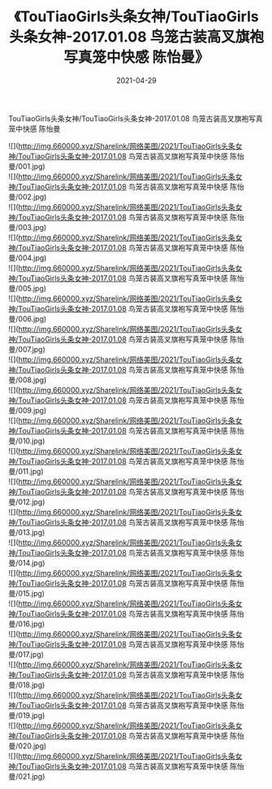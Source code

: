 ﻿---
layout: post
title:  《TouTiaoGirls头条女神/TouTiaoGirls头条女神-2017.01.08 鸟笼古装高叉旗袍写真笼中快感 陈怡曼》
date:   2021-04-29
img: http://img.660000.xyz/Sharelink/网络美图/2021/TouTiaoGirls头条女神/TouTiaoGirls头条女神-2017.01.08 鸟笼古装高叉旗袍写真笼中快感 陈怡曼/000.jpg
categories: [美女, 清纯, 唯美]
---

TouTiaoGirls头条女神/TouTiaoGirls头条女神-2017.01.08 鸟笼古装高叉旗袍写真笼中快感 陈怡曼

 ![](http://img.660000.xyz/Sharelink/网络美图/2021/TouTiaoGirls头条女神/TouTiaoGirls头条女神-2017.01.08 鸟笼古装高叉旗袍写真笼中快感 陈怡曼/001.jpg) <br>![](http://img.660000.xyz/Sharelink/网络美图/2021/TouTiaoGirls头条女神/TouTiaoGirls头条女神-2017.01.08 鸟笼古装高叉旗袍写真笼中快感 陈怡曼/002.jpg) <br>![](http://img.660000.xyz/Sharelink/网络美图/2021/TouTiaoGirls头条女神/TouTiaoGirls头条女神-2017.01.08 鸟笼古装高叉旗袍写真笼中快感 陈怡曼/003.jpg) <br>![](http://img.660000.xyz/Sharelink/网络美图/2021/TouTiaoGirls头条女神/TouTiaoGirls头条女神-2017.01.08 鸟笼古装高叉旗袍写真笼中快感 陈怡曼/004.jpg) <br>![](http://img.660000.xyz/Sharelink/网络美图/2021/TouTiaoGirls头条女神/TouTiaoGirls头条女神-2017.01.08 鸟笼古装高叉旗袍写真笼中快感 陈怡曼/005.jpg) <br>![](http://img.660000.xyz/Sharelink/网络美图/2021/TouTiaoGirls头条女神/TouTiaoGirls头条女神-2017.01.08 鸟笼古装高叉旗袍写真笼中快感 陈怡曼/006.jpg) <br>![](http://img.660000.xyz/Sharelink/网络美图/2021/TouTiaoGirls头条女神/TouTiaoGirls头条女神-2017.01.08 鸟笼古装高叉旗袍写真笼中快感 陈怡曼/007.jpg) <br>![](http://img.660000.xyz/Sharelink/网络美图/2021/TouTiaoGirls头条女神/TouTiaoGirls头条女神-2017.01.08 鸟笼古装高叉旗袍写真笼中快感 陈怡曼/008.jpg) <br>![](http://img.660000.xyz/Sharelink/网络美图/2021/TouTiaoGirls头条女神/TouTiaoGirls头条女神-2017.01.08 鸟笼古装高叉旗袍写真笼中快感 陈怡曼/009.jpg) <br>![](http://img.660000.xyz/Sharelink/网络美图/2021/TouTiaoGirls头条女神/TouTiaoGirls头条女神-2017.01.08 鸟笼古装高叉旗袍写真笼中快感 陈怡曼/010.jpg) <br>![](http://img.660000.xyz/Sharelink/网络美图/2021/TouTiaoGirls头条女神/TouTiaoGirls头条女神-2017.01.08 鸟笼古装高叉旗袍写真笼中快感 陈怡曼/011.jpg) <br>![](http://img.660000.xyz/Sharelink/网络美图/2021/TouTiaoGirls头条女神/TouTiaoGirls头条女神-2017.01.08 鸟笼古装高叉旗袍写真笼中快感 陈怡曼/012.jpg) <br>![](http://img.660000.xyz/Sharelink/网络美图/2021/TouTiaoGirls头条女神/TouTiaoGirls头条女神-2017.01.08 鸟笼古装高叉旗袍写真笼中快感 陈怡曼/013.jpg) <br>![](http://img.660000.xyz/Sharelink/网络美图/2021/TouTiaoGirls头条女神/TouTiaoGirls头条女神-2017.01.08 鸟笼古装高叉旗袍写真笼中快感 陈怡曼/014.jpg) <br>![](http://img.660000.xyz/Sharelink/网络美图/2021/TouTiaoGirls头条女神/TouTiaoGirls头条女神-2017.01.08 鸟笼古装高叉旗袍写真笼中快感 陈怡曼/015.jpg) <br>![](http://img.660000.xyz/Sharelink/网络美图/2021/TouTiaoGirls头条女神/TouTiaoGirls头条女神-2017.01.08 鸟笼古装高叉旗袍写真笼中快感 陈怡曼/016.jpg) <br>![](http://img.660000.xyz/Sharelink/网络美图/2021/TouTiaoGirls头条女神/TouTiaoGirls头条女神-2017.01.08 鸟笼古装高叉旗袍写真笼中快感 陈怡曼/017.jpg) <br>![](http://img.660000.xyz/Sharelink/网络美图/2021/TouTiaoGirls头条女神/TouTiaoGirls头条女神-2017.01.08 鸟笼古装高叉旗袍写真笼中快感 陈怡曼/018.jpg) <br>![](http://img.660000.xyz/Sharelink/网络美图/2021/TouTiaoGirls头条女神/TouTiaoGirls头条女神-2017.01.08 鸟笼古装高叉旗袍写真笼中快感 陈怡曼/019.jpg) <br>![](http://img.660000.xyz/Sharelink/网络美图/2021/TouTiaoGirls头条女神/TouTiaoGirls头条女神-2017.01.08 鸟笼古装高叉旗袍写真笼中快感 陈怡曼/020.jpg) <br>![](http://img.660000.xyz/Sharelink/网络美图/2021/TouTiaoGirls头条女神/TouTiaoGirls头条女神-2017.01.08 鸟笼古装高叉旗袍写真笼中快感 陈怡曼/021.jpg) <br>